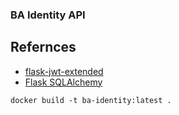 ### BA Identity API

## Refernces

- [flask-jwt-extended](https://github.com/vimalloc/flask-jwt-extended)
- [Flask SQLAlchemy](https://flask-sqlalchemy.palletsprojects.com/)

`docker build -t ba-identity:latest .`
